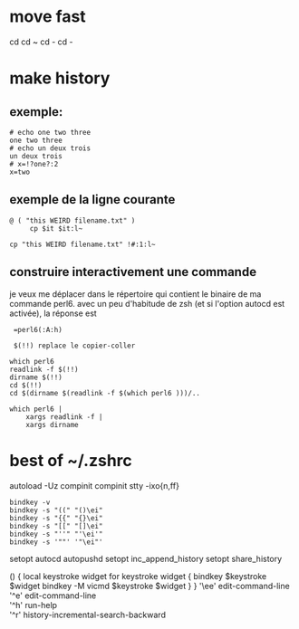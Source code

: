 # move fast

cd
cd ~
cd -
cd -<tab>

# make history

## exemple:

    # echo one two three
    one two three
    # echo un deux trois
    un deux trois
    # x=!?one?:2
    x=two

## exemple de la ligne courante

    @ ( "this WEIRD filename.txt" )
         cp $it $it:l~

    cp "this WEIRD filename.txt" !#:1:l~

## construire interactivement une commande

je veux me déplacer dans le répertoire qui contient le binaire de
ma commande perl6. avec un peu d'habitude de zsh (et si l'option
autocd est activée), la réponse est

     =perl6(:A:h)

     $(!!) replace le copier-coller

    which perl6
    readlink -f $(!!)
    dirname $(!!)
    cd $(!!)
    cd $(dirname $(readlink -f $(which perl6 )))/..

    which perl6 |
        xargs readlink -f |
        xargs dirname

# best of ~/.zshrc

autoload -Uz compinit
compinit
stty -ixo{n,ff}

    bindkey -v
    bindkey -s "((" "()\ei"
    bindkey -s "{{" "{}\ei"
    bindkey -s "[[" "[]\ei"
    bindkey -s "''" "'\ei'"
    bindkey -s '""' '"\ei"'

setopt autocd autopushd
setopt inc_append_history
setopt share_history

() {
	local keystroke widget
	for keystroke widget {
		bindkey $keystroke $widget
		bindkey -M vicmd $keystroke $widget
} } '\ee' edit-command-line \
	'^e'  edit-command-line \
	'^h'  run-help \
	'^r'  history-incremental-search-backward
